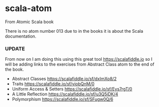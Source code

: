 # scala-atom
From Atomic Scala book

There is no atom number 013 due to in the books it is about the Scala documentation.

### UPDATE

From now on I am doing this using this great tool https://scalafiddle.io so I will be adding links to the exercises from Abstract Class atom to the end of the book.

- Abstract Classes https://scalafiddle.io/sf/dxImXo8/2
- Traits https://scalafiddle.io/sf/yiobQnM/0
- Uniform Access & Setters https://scalafiddle.io/sf/Eys7rgT/0
- A Little Reflection https://scalafiddle.io/sf/u3Q5iDK/4
- Polymorphism https://scalafiddle.io/sf/SFugw0Q/6
